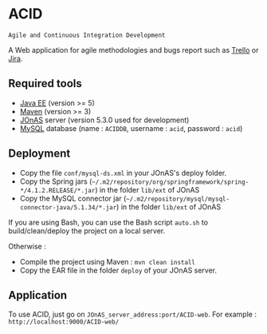 ACID
====

`Agile and Continuous Integration Development`

A Web application for agile methodologies and bugs report such as [Trello](https://trello.com/) or [Jira](https://www.atlassian.com/software/jira).


Required tools
--------------

- [Java EE](http://www.oracle.com/technetwork/java/javaee/overview/index.html) (version >= 5)
- [Maven](http://maven.apache.org/) (version >= 3)
- [JOnAS](http://jonas.ow2.org/xwiki/bin/view/Main/) server (version 5.3.0 used for development)
- [MySQL](http://www.mysql.com/) database (name : `ACIDDB`, username : `acid`, password : `acid`)

Deployment
----------

- Copy the file `conf/mysql-ds.xml` in your JOnAS's deploy folder.
- Copy the Spring jars (`~/.m2/repository/org/springframework/spring-*/4.1.2.RELEASE/*.jar`) in the folder `lib/ext` of JOnAS
- Copy the MySQL connector jar (`~/.m2/repository/mysql/mysql-connector-java/5.1.34/*.jar`) in the folder `lib/ext` of JOnAS

If you are using Bash, you can use the Bash script `auto.sh` to build/clean/deploy the project on a local server.

Otherwise : 
- Compile the project using Maven : `mvn clean install`
- Copy the EAR file in the folder `deploy` of your JOnAS server.

Application
-----------

To use ACID, just go on `JOnAS_server_address:port/ACID-web`.
For example : `http://localhost:9000/ACID-web/`
